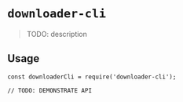 # `downloader-cli`

> TODO: description

## Usage

```
const downloaderCli = require('downloader-cli');

// TODO: DEMONSTRATE API
```
